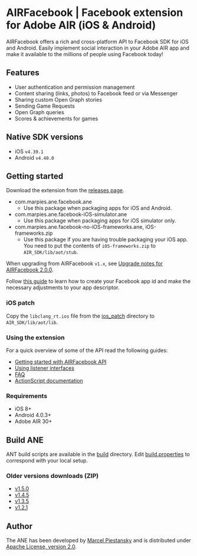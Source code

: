 # AIRFacebook | Facebook extension for Adobe AIR (iOS & Android)

AIRFacebook offers a rich and cross-platform API to Facebook SDK for iOS and Android. Easily implement social interaction in your Adobe AIR app and make it available to the millions of people using Facebook today!

## Features

* User authentication and permission management
* Content sharing (links, photos) to Facebook feed or via Messenger
* Sharing custom Open Graph stories
* Sending Game Requests
* Open Graph queries
* Scores & achievements for games

## Native SDK versions

* iOS `v4.39.1`
* Android `v4.40.0`

## Getting started

Download the extension from the [releases page](../../releases/).

* com.marpies.ane.facebook.ane
  * Use this package when packaging apps for iOS and Android.
* com.marpies.ane.facebook-iOS-simulator.ane
  * Use this package when packaging apps for iOS simulator only.
* com.marpies.ane.facebook-no-iOS-frameworks.ane, iOS-frameworks.zip
  * Use this package if you are having trouble packaging your iOS app. You need to put the contents of `iOS-frameworks.zip` to `AIR_SDK/lib/aot/stub`.

When upgrading from AIRFacebook `v1.x`, see [Upgrade notes for AIRFacebook 2.0.0](https://marpies.com/2018/02/upgrade-notes-for-airfacebook-2-0-0).

Follow [this guide](https://marpies.com/2018/02/setup-adobe-air-facebook-v2) to learn how to create your Facebook app id and make the necessary adjustments to your app descriptor.

### iOS patch

Copy the `libclang_rt.ios` file from the [ios_patch](ios_patch/) directory to `AIR_SDK/lib/aot/lib`.

### Using the extension

For a quick overview of some of the API read the following guides:

* [Getting started with AIRFacebook API](https://marpies.com/2018/02/getting-started-airfacebook-api-v2/)
* [Using listener interfaces](https://marpies.com/2015/09/using-airfacebook-listener-interfaces/)
* [FAQ](https://marpies.com/2015/09/airfacebook-faq/)
* [ActionScript documentation](https://marpies.github.io/docs/airfacebook-ane/)

### Requirements

* iOS 8+
* Android 4.0.3+
* Adobe AIR 30+

## Build ANE

ANT build scripts are available in the [build](build/) directory. Edit [build.properties](build/build.properties) to correspond with your local setup.

### Older versions downloads (ZIP)

* [v1.5.0](https://marpies.com/files/AIRFacebook_1.5.0.zip)
* [v1.4.5](https://marpies.com/files/AIRFacebook_1.4.5.zip)
* [v1.3.5](https://marpies.com/files/AIRFacebook_1.3.5.zip)
* [v1.2.1](https://marpies.com/files/AIRFacebook_1.2.1.zip)

## Author

The ANE has been developed by [Marcel Piestansky](https://twitter.com/marpies) and is distributed under [Apache License, version 2.0](http://www.apache.org/licenses/LICENSE-2.0.html).
